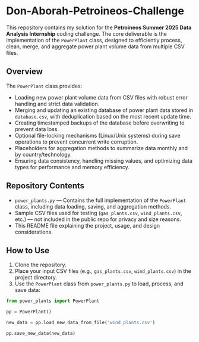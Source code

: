 # Don-Aborah-Petroineos-Challenge

This repository contains my solution for the **Petroineos Summer 2025 Data Analysis Internship** coding challenge. The core deliverable is the implementation of the `PowerPlant` class, designed to efficiently process, clean, merge, and aggregate power plant volume data from multiple CSV files.

## Overview

The `PowerPlant` class provides:

- Loading new power plant volume data from CSV files with robust error handling and strict data validation.
- Merging and updating an existing database of power plant data stored in `database.csv`, with deduplication based on the most recent update time.
- Creating timestamped backups of the database before overwriting to prevent data loss.
- Optional file-locking mechanisms (Linux/Unix systems) during save operations to prevent concurrent write corruption.
- Placeholders for aggregation methods to summarize data monthly and by country/technology.
- Ensuring data consistency, handling missing values, and optimizing data types for performance and memory efficiency.

## Repository Contents

- `power_plants.py` — Contains the full implementation of the `PowerPlant` class, including data loading, saving, and aggregation methods.
- Sample CSV files used for testing (`gas_plants.csv`, `wind_plants.csv`, etc.) — not included in the public repo for privacy and size reasons.
- This README file explaining the project, usage, and design considerations.

## How to Use

1. Clone the repository.
2. Place your input CSV files (e.g., `gas_plants.csv`, `wind_plants.csv`) in the project directory.
3. Use the `PowerPlant` class from `power_plants.py` to load, process, and save data:

```python
from power_plants import PowerPlant

pp = PowerPlant()

new_data = pp.load_new_data_from_file('wind_plants.csv')

pp.save_new_data(new_data)

